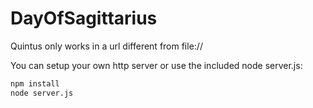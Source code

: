 DayOfSagittarius
================

Quintus only works in a url different from file://

You can setup your own http server or use the included node server.js: 

```sh
npm install
node server.js
```